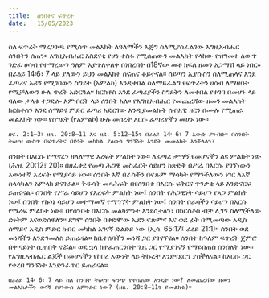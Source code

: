 ```yaml
---
title:  ሰንበትና ፍጥረት
date:   15/05/2023
---
```


ስለ ፍጥረት ማረጋገጫ የሚሰጥ መልእክት ለዓለማችን እጅግ ስለሚያስፈልገው እግዚአብሔር ሰንበትን ሰጠን። እግዚአብሔር አስደናቂ የሆነ ተስፋ የሚሰጠውን መልእክት የላከው የዝግመተ ለውጥ ንድፈ ሀሳብ የተማረውን ዓለም እያጥለቀለቀ በነበረበት በ18ኛው መቶ ክፍለ ዘመን አጋማሽ ላይ ነበር። በራዕይ 14፡6፣ 7 ላይ ያለውን ይህን መልእክት ስናጠና ቆይተናል። ሰይጣን ኢየሱስን ስለሚጠላና እንደ ፈጣሪና አዳኝ የሚገባውን ስግደት (አምልኮ) እንዲቀበል ስለማይፈልግ የፍጥረትን ሀሳብ ለማዛባት የሚቻለውን ሁሉ ጥረት አድርጓል። ክርስቶስ እንደ ፈጣሪያችን ስግደትን ለመቀበል የተገባ በመሆኑ ላይ ባለው ታላቁ ተጋድሎ እምብርት ላይ ሰንበት አለ። የእግዚአብሔር የመጨረሻው ዘመን መልእክት ክርስቶስን እንደ ሰማይና ምድር ፈጣሪ አድርገው እንዲያመልኩት ሰብአዊ ዘርን በሙሉ የሚጠራ መልእክት ነው። የስግደት (የአምልኮ) ሁሉ መሰረት እርሱ ፈጣሪያችን መሆኑ ነው።

`ዘፍ. 2:1–3፣ ዘጸ. 20:8–11 እና ዘደ. 5:12–15ን በራዕይ 14፡ 6፣ 7 አውድ ያንብቡ። በሰንበት ትዕዛዝ ውስጥ በፍጥረትና በድነት መካከል ያለውን ግንኙነት እንዴት መመልከት እንችላለን?`

ሰንበት በእርሱ የሚኖረን ዘላለማዊ እረፍት ምልክት ነው። ለፈጣሪ ታማኝ የመሆናችን ልዩ ምልክት ነው (ሕዝ. 20:12፣ 20)። በዘፈቀደ የመጣ ሕጋዊ መስፈርት ሳይሆን ከጽድቅ በሥራ በእርሱ ያገኘነውን እውነተኛ እረፍት የሚያሳይ ነው። ሰንበት እኛ በራሳችን በፍጹም ማሳካት የማንችለውን ነገር ለእኛ ስላሳካልን አምላክ ይናገራል። ቅዱሳት መጻሕፍት በየሰንበቱ በእርሱ ፍቅርና ጥንቃቄ ላይ እንድናርፍ ይጠሩናል። ሰንበት የሥራ ሳይሆን የእረፍት ምልክት ነው፤ ሰንበት የሕጋዊነት ሳይሆን የጸጋ ምልክት ነው፤ ሰንበት የኩነኔ ሳይሆን መተማመኛ የማግኘት ምልክት ነው፤ ሰንበት በራሳችን ሳይሆን በእርሱ የማረፍ ምልክት ነው። በየሰንበቱ በእርሱ መልካምነት እንደሰታለን፣ በክርስቶስ ብቻ ሊገኝ ስለሚችለው ድነትም እናወድሰዋለን። ደግሞ ሰንበት በቀድሞው ኤደን ፍጽምና እና ወደ ፊት በሚመጣው አዲስ ሰማይና አዲስ ምድር ክብር መካከል አገናኝ ድልድይ ነው (ኢሳ. 65:17፤ ራዕይ 21:1)። ሰንበት ወደ መነሻችን እንድንመለስ ይጠራናል። ከቤተሰባችን መነሻ ጋር ያገናኘናል። ሰንበት ከዓለም ፍጥረት ጀምሮ በቀጣይነት ሲጠበቅ ኖሯል። ወደ ኋላ ከተፈጠርንበት ጊዜ ጋር የሚያገናኝ የማይበጠስ ሰንሰለት ነው። የእግዚአብሔር ልጆች በመሆናችን የከበረ እውነት ላይ ትኩረት እንድናደርግ ያስችለናል። ከእርሱ ጋር የቀረበ ግንኙነት እንድንፈጥር ይጠራናል።

`በራዕይ 14፡ 6፣ 7 ላይ ስለ ሰንበት ትዕዛዝ ፍንጭ የተሰጠው እንዴት ነው? ለመጨረሻው ዘመን መልእክታችን ወሳኝ የሆነውስ ለምንድር ነው? (ዘጸ. 20:8–11ን ይመልከቱ)።`